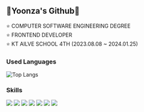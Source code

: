 ## 🐰Yoonza's Github🐰

⭐️ COMPUTER SOFTWARE ENGINEERING DEGREE<br>
⭐ FRONTEND DEVELOPER<br>
⭐️ KT AILVE SCHOOL 4TH (2023.08.08 ~ 2024.01.25)

### Used Languages
![Top Langs](https://github-readme-stats.vercel.app/api/top-langs/?username=yoonza&layout=compact)

### Skills
![](https://img.shields.io/badge/Python-3776AB?style=for-the-badge&logo=python&logoColor=white) ![](https://img.shields.io/badge/HTML-239120?style=for-the-badge&logo=html5&logoColor=white) ![](https://img.shields.io/badge/CSS-239120?&style=for-the-badge&logo=css3&logoColor=white) ![](https://img.shields.io/badge/HTML5-E34F26?style=for-the-badge&logo=html5&logoColor=white) ![](https://img.shields.io/badge/CSS3-1572B6?style=for-the-badge&logo=css3&logoColor=white) ![](https://img.shields.io/badge/React-20232A?style=for-the-badge&logo=react&logoColor=61DAFB) ![](<img src="https://img.shields.io/badge/Javascript-ffb13b?style=flat-square&logo=javascript&logoColor=white"/>)

